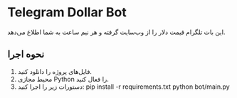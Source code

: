 # Telegram Dollar Bot
این بات تلگرام قیمت دلار را از وب‌سایت گرفته و هر نیم ساعت به شما اطلاع می‌دهد.

## نحوه اجرا
1. فایل‌های پروژه را دانلود کنید.
2. محیط مجازی Python را فعال کنید.
3. دستورات زیر را اجرا کنید:
pip install -r requirements.txt python bot/main.py